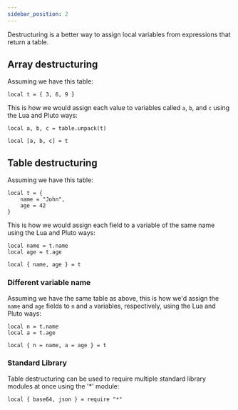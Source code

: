 ```yaml
---
sidebar_position: 2
---
```

Destructuring is a better way to assign local variables from expressions that return a table.

## Array destructuring

Assuming we have this table:

```pluto
local t = { 3, 6, 9 }
```

This is how we would assign each value to variables called `a`, `b`, and `c` using the Lua and Pluto ways:

```pluto title="Lua way"
local a, b, c = table.unpack(t)
```
```pluto title="Pluto way"
local [a, b, c] = t
```

## Table destructuring

Assuming we have this table:

```pluto
local t = {
    name = "John",
    age = 42
}
```

This is how we would assign each field to a variable of the same name using the Lua and Pluto ways:

```pluto title="Lua way"
local name = t.name
local age = t.age
```
```pluto title="Pluto way"
local { name, age } = t
```

### Different variable name

Assuming we have the same table as above, this is how we'd assign the `name` and `age` fields to `n` and `a` variables, respectively, using the Lua and Pluto ways:

```pluto title="Lua way"
local n = t.name
local a = t.age
```
```pluto title="Pluto way"
local { n = name, a = age } = t
```

### Standard Library

Table destructuring can be used to require multiple standard library modules at once using the '\*' module:
```pluto
local { base64, json } = require "*"
```
